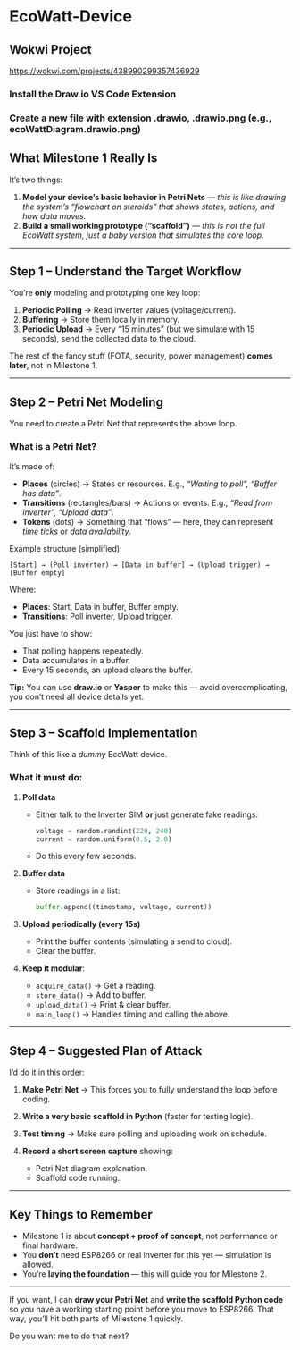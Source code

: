# EcoWatt-Device

## Wokwi Project
https://wokwi.com/projects/438990299357436929

### Install the Draw.io VS Code Extension
### Create a new file with extension .drawio, .drawio.png (e.g., ecoWattDiagram.drawio.png)


## **What Milestone 1 Really Is**

It’s two things:

1. **Model your device’s basic behavior in Petri Nets** — *this is like drawing the system’s “flowchart on steroids” that shows states, actions, and how data moves.*
2. **Build a small working prototype (“scaffold”)** — *this is not the full EcoWatt system, just a baby version that simulates the core loop.*

---

## **Step 1 – Understand the Target Workflow**

You’re **only** modeling and prototyping one key loop:

1. **Periodic Polling** → Read inverter values (voltage/current).
2. **Buffering** → Store them locally in memory.
3. **Periodic Upload** → Every “15 minutes” (but we simulate with 15 seconds), send the collected data to the cloud.

The rest of the fancy stuff (FOTA, security, power management) **comes later**, not in Milestone 1.

---

## **Step 2 – Petri Net Modeling**

You need to create a Petri Net that represents the above loop.

### **What is a Petri Net?**

It’s made of:

* **Places** (circles) → States or resources. E.g., *“Waiting to poll”, “Buffer has data”*.
* **Transitions** (rectangles/bars) → Actions or events. E.g., *“Read from inverter”, “Upload data”*.
* **Tokens** (dots) → Something that “flows” — here, they can represent *time ticks* or *data availability*.

Example structure (simplified):

```
[Start] → (Poll inverter) → [Data in buffer] → (Upload trigger) → [Buffer empty]
```

Where:

* **Places**: Start, Data in buffer, Buffer empty.
* **Transitions**: Poll inverter, Upload trigger.

You just have to show:

* That polling happens repeatedly.
* Data accumulates in a buffer.
* Every 15 seconds, an upload clears the buffer.

**Tip:** You can use **draw\.io** or **Yasper** to make this — avoid overcomplicating, you don’t need all device details yet.

---

## **Step 3 – Scaffold Implementation**

Think of this like a *dummy* EcoWatt device.

### **What it must do:**

1. **Poll data**

   * Either talk to the Inverter SIM **or** just generate fake readings:

     ```python
     voltage = random.randint(220, 240)
     current = random.uniform(0.5, 2.0)
     ```
   * Do this every few seconds.

2. **Buffer data**

   * Store readings in a list:

     ```python
     buffer.append((timestamp, voltage, current))
     ```

3. **Upload periodically (every 15s)**

   * Print the buffer contents (simulating a send to cloud).
   * Clear the buffer.

4. **Keep it modular**:

   * `acquire_data()` → Get a reading.
   * `store_data()` → Add to buffer.
   * `upload_data()` → Print & clear buffer.
   * `main_loop()` → Handles timing and calling the above.

---

## **Step 4 – Suggested Plan of Attack**

I’d do it in this order:

1. **Make Petri Net** → This forces you to fully understand the loop before coding.
2. **Write a very basic scaffold in Python** (faster for testing logic).
3. **Test timing** → Make sure polling and uploading work on schedule.
4. **Record a short screen capture** showing:

   * Petri Net diagram explanation.
   * Scaffold code running.

---

## **Key Things to Remember**

* Milestone 1 is about **concept + proof of concept**, not performance or final hardware.
* You **don’t** need ESP8266 or real inverter for this yet — simulation is allowed.
* You’re **laying the foundation** — this will guide you for Milestone 2.

---

If you want, I can **draw your Petri Net** and **write the scaffold Python code** so you have a working starting point before you move to ESP8266. That way, you’ll hit both parts of Milestone 1 quickly.

Do you want me to do that next?
